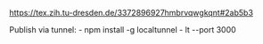 https://tex.zih.tu-dresden.de/3372896927hmbrvqwgkqnt#2ab5b3

Publish via tunnel:
    - npm install -g localtunnel
    - lt --port 3000
